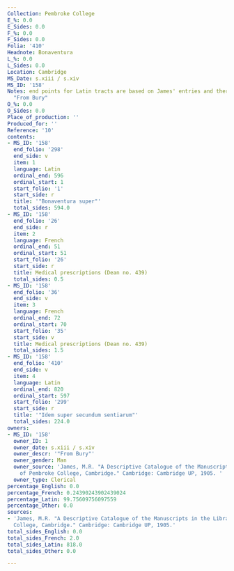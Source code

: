 ```yaml
---
Collection: Pembroke College
E_%: 0.0
E_Sides: 0.0
F_%: 0.0
F_Sides: 0.0
Folia: '410'
Headnote: Bonaventura
L_%: 0.0
L_Sides: 0.0
Location: Cambridge
MS_Date: s.xiii / s.xiv
MS_ID: '158'
Notes: end points for Latin tracts are based on James' entries and therefore approximate;
  "From Bury"
O_%: 0.0
O_Sides: 0.0
Place_of_production: ''
Produced_for: ''
Reference: '10'
contents:
- MS_ID: '158'
  end_folio: '298'
  end_side: v
  item: 1
  language: Latin
  ordinal_end: 596
  ordinal_start: 1
  start_folio: '1'
  start_side: r
  title: '"Bonaventura super"'
  total_sides: 594.0
- MS_ID: '158'
  end_folio: '26'
  end_side: r
  item: 2
  language: French
  ordinal_end: 51
  ordinal_start: 51
  start_folio: '26'
  start_side: r
  title: Medical prescriptions (Dean no. 439)
  total_sides: 0.5
- MS_ID: '158'
  end_folio: '36'
  end_side: v
  item: 3
  language: French
  ordinal_end: 72
  ordinal_start: 70
  start_folio: '35'
  start_side: v
  title: Medical prescriptions (Dean no. 439)
  total_sides: 1.5
- MS_ID: '158'
  end_folio: '410'
  end_side: v
  item: 4
  language: Latin
  ordinal_end: 820
  ordinal_start: 597
  start_folio: '299'
  start_side: r
  title: '"Idem super secundum sentiarum"'
  total_sides: 224.0
owners:
- MS_ID: '158'
  owner_ID: 1
  owner_date: s.xiii / s.xiv
  owner_descr: '"From Bury"'
  owner_gender: Man
  owner_source: 'James, M.R. "A Descriptive Catalogue of the Manuscripts in the Library
    of Pembroke College, Cambridge." Cambridge: Cambridge UP, 1905. '
  owner_type: Clerical
percentage_English: 0.0
percentage_French: 0.24390243902439024
percentage_Latin: 99.75609756097559
percentage_Other: 0.0
sources:
- 'James, M.R. "A Descriptive Catalogue of the Manuscripts in the Library of Pembroke
  College, Cambridge." Cambridge: Cambridge UP, 1905.'
total_sides_English: 0.0
total_sides_French: 2.0
total_sides_Latin: 818.0
total_sides_Other: 0.0

---
```

